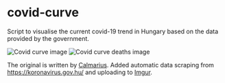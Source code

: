 # covid-curve
Script to visualise the current covid-19 trend in Hungary based on the data provided by the government.

![Covid curve image](https://i.imgur.com/gsuqsaN.png)
![Covid curve deaths image](https://i.imgur.com/DoNvOAI.png)

The original is written by [Calmarius](https://github.com/Calmarius). Added automatic data scraping from https://koronavirus.gov.hu/ and uploading to [Imgur](https://imgur.com/).
